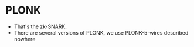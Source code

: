 # PLONK

* That's the zk-SNARK.
* There are several versions of PLONK, we use PLONK-5-wires described nowhere
